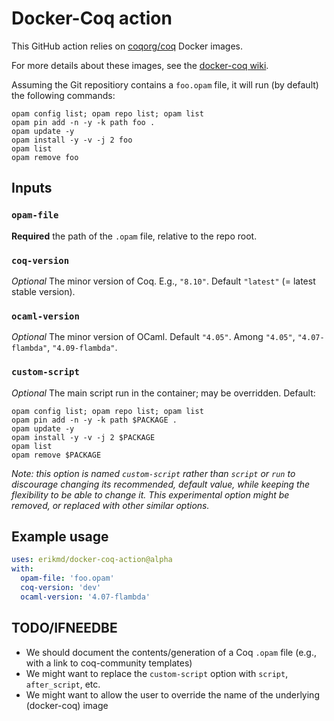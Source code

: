 # Docker-Coq action

This GitHub action relies on
[coqorg/coq](https://hub.docker.com/r/coqorg/coq/) Docker images.

For more details about these images, see the
[docker-coq wiki](https://github.com/coq-community/docker-coq/wiki).

Assuming the Git repositiory contains a `foo.opam` file, it will run
(by default) the following commands:

```
opam config list; opam repo list; opam list
opam pin add -n -y -k path foo .
opam update -y
opam install -y -v -j 2 foo
opam list
opam remove foo
```

## Inputs

### `opam-file`

**Required** the path of the `.opam` file, relative to the repo root.

### `coq-version`

*Optional* The minor version of Coq. E.g., `"8.10"`. Default
`"latest"` (= latest stable version).

### `ocaml-version`

*Optional* The minor version of OCaml. Default `"4.05"`. Among
`"4.05"`, `"4.07-flambda"`, `"4.09-flambda"`.

### `custom-script`

*Optional* The main script run in the container; may be overridden. Default:

    opam config list; opam repo list; opam list
    opam pin add -n -y -k path $PACKAGE .
    opam update -y
    opam install -y -v -j 2 $PACKAGE
    opam list
    opam remove $PACKAGE

*Note: this option is named `custom-script` rather than `script` or
`run` to discourage changing its recommended, default value, while
keeping the flexibility to be able to change it. This experimental
option might be removed, or replaced with other similar options.*

## Example usage

```yaml
uses: erikmd/docker-coq-action@alpha
with:
  opam-file: 'foo.opam'
  coq-version: 'dev'
  ocaml-version: '4.07-flambda'
```

## TODO/IFNEEDBE

* We should document the contents/generation of a Coq `.opam` file
  (e.g., with a link to coq-community templates)
* We might want to replace the `custom-script` option with `script`,
  `after_script`, etc.
* We might want to allow the user to override the name of the
  underlying (docker-coq) image
